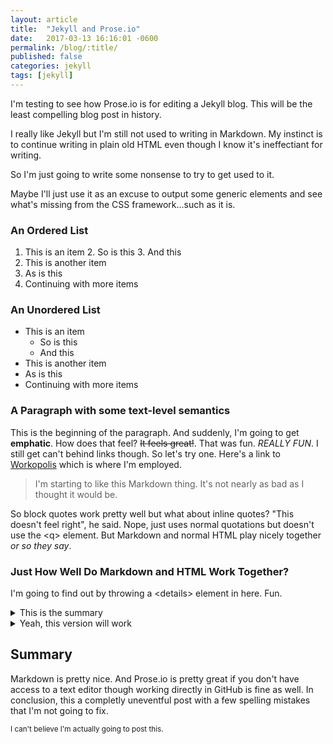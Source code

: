 ```yaml
---
layout: article
title:  "Jekyll and Prose.io"
date:   2017-03-13 16:16:01 -0600
permalink: /blog/:title/
published: false
categories: jekyll
tags: [jekyll]
---
```



I'm testing to see how Prose.io is for editing a Jekyll blog. This will be the least compelling blog post in history.

I really like Jekyll but I'm still not used to writing in Markdown. My instinct is to continue writing in plain old HTML even though I know it's ineffectiant for writing.

So I'm just going to write some nonsense to try to get used to it.

Maybe I'll just use it as an excuse to output some generic elements and see what's missing from the CSS framework...such as it is.

### An Ordered List

1. This is an item
    2. So is this
    3. And this
2. This is another item
3. As is this
4. Continuing with more items

### An Unordered List

- This is an item
    - So is this
    - And this
- This is another item
- As is this
- Continuing with more items

### A Paragraph with some text-level semantics

This is the beginning of the paragraph. And suddenly, I'm going to get **emphatic**. How does that feel? ~~It feels great!~~. That was fun. _REALLY FUN_. I still get can't behind links though. So let's try one.
Here's a link to [Workopolis](https://workopolis.com) which is where I'm employed.

> I'm starting to like this Markdown thing. It's not nearly as bad as I thought it would be.

So block quotes work pretty well but what about inline quotes? "This doesn't feel right", he said. Nope, just uses normal quotations but doesn't use the &lt;q> element. But Markdown and normal HTML play nicely together _or so they say_.

### Just How Well Do Markdown and HTML Work Together?

I'm going to find out by throwing a &lt;details> element in here. Fun.

<details>
<summary>This is the summary</summary>
And here are some details. _With_ Markdown included
</details>
<details>
<summary>Yeah, this version will work</summary>
<p>Because I'm using HTML all the way. <em>SEE!?!?!</em> It works</p>
</details>

## Summary

Markdown is pretty nice. And Prose.io is pretty great if you don't have access to a text editor though working directly in GitHub is fine as well. In conclusion, this a completly uneventful post with a few spelling mistakes that I'm not going to fix.

<small>I can't believe I'm actually going to post this. </small>
